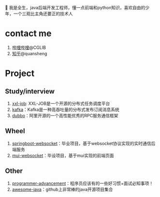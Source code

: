 <!--
**quansheng-hash/quansheng-hash** is a ✨ _special_ ✨ repository because its `README.md` (this file) appears on your GitHub profile.

Here are some ideas to get you started:

- 🔭 I’m currently working on ...
- 🌱 I’m currently learning ...
- 👯 I’m looking to collaborate on ...
- 🤔 I’m looking for help with ...
- 💬 Ask me about ...
- 📫 How to reach me: ...
- 😄 Pronouns: ...
- ⚡ Fun fact: ...
-->


🤔 我是全生，java后端开发工程师，懂一点前端和python知识，喜欢自由的少年，一个三观比主角还要正的技术人

# contact me
1. [哔哩哔哩](http://https://www.bilibili.com/ "哔哩哔哩")@CGLIB
2. [知乎](https://www.zhihu.com/signin?next=%2F "知乎")@quansheng

# Project
## Study/interview
1. [xxl-job](https://github.com/xuxueli/xxl-job "xxl-job"): XXL-JOB是一个开源的分布式任务调度平台
2. [kafka](https://github.com/apache/kafka "kafka")：Kafka是一种高吞吐量的分布式发布订阅消息系统
3. [dubbo](https://github.com/apache/dubbo "dubbo")：阿里开源的一个高性能优秀的RPC服务通信框架
## Wheel
1. [springboot-websocket](https://github.com/quansheng-hash/springboot-netty-websocket "springbot-websocket")：毕业项目，基于websocket协议实现的实时通信后端服务
2. [mui-websocket](https://github.com/quansheng-hash/mui-netty-websocket "mui-websocket")：毕设项目，基于mui实现的前端页面
## Other
1. [programmer-advancement](https://github.com/Snailclimb/programmer-advancement "programmer-advancement")：程序员应该有的一些好习惯+面试必知事项！
2. [awesome-java](https://github.com/Snailclimb/awesome-java "awesome-java")：github上非常棒的java开源项目集合
